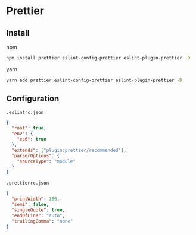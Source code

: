 # Prettier



## Install

npm

```sh
npm install prettier eslint-config-prettier eslint-plugin-prettier -D
```

yarn

```sh
yarn add prettier eslint-config-prettier eslint-plugin-prettier -D
```



## Configuration

`.eslintrc.json`

```json
{
  "root": true,
  "env": { 
    "es6": true
  },
  "extends": ["plugin:prettier/recommended"],
  "parserOptions": {
    "sourceType": "module"
  }
}
```

`.prettierrc.json`

```json
{
  "printWidth": 160,
  "semi": false,
  "singleQuote": true,
  "endOfLine": "auto",
  "trailingComma": "none"
}
```
